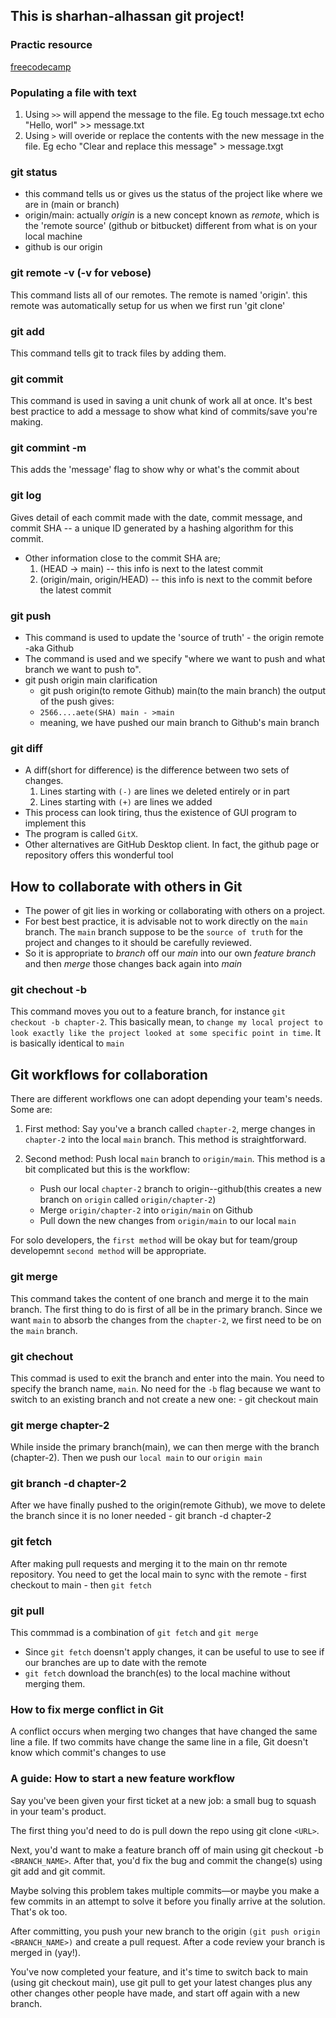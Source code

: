 ## This is sharhan-alhassan git project!

### Practic resource
[freecodecamp](https://www-freecodecamp-org.cdn.ampproject.org/v/s/www.freecodecamp.org/news/practical-git-and-git-workflows/amp/?amp_js_v=a6&amp_gsa=1&usqp=mq331AQFKAGwASA%3D#aoh=16177855701263&csi=0&referrer=https%3A%2F%2Fwww.google.com&amp_tf=From%20%251%24s&ampshare=https%3A%2F%2Fwww.freecodecamp.org%2Fnews%2Fpractical-git-and-git-workflows%2F)


### Populating a file with text
1. Using `>>` will append the message to the file. Eg
    touch message.txt
    echo "Hello, worl" >> message.txt 
2. Using `>` will overide or replace the contents with the new message in the file. Eg
    echo "Clear and replace this message" > message.txgt
    

### git status
- this command tells us or gives us the status of the project like where we are in (main or branch)
- origin/main: actually *origin* is a new concept known as *remote*, which is the 'remote source' (github or bitbucket) different from what is on your local machine
- github is our origin

### git remote -v (-v for vebose)
This command lists all of our remotes. The remote is named 'origin'. this remote was automatically setup for us when we first run 'git clone'

### git add
This command tells git to track files by adding them.

### git commit
This command is used in saving a unit chunk of work all at once. It's best best practice to add a message to show what kind of commits/save you're making.

### git commint -m
This adds the 'message' flag to show why or what's the commit about

### git log
Gives detail of each commit made with the date, commit message, and commit SHA -- a unique ID generated by a hashing algorithm for this commit. 
- Other information close to the commit SHA are;
    1. (HEAD -> main) -- this info is next to the latest commit
    2. (origin/main, origin/HEAD) -- this info is next to the commit before the latest commit

### git push
- This command is used to update the 'source of truth' - the origin remote -aka Github
- The command is used and we specify "where we want to push and what branch we want to push to".
- git push origin main
    clarification
    - git push origin(to remote Github) main(to the main branch)
    the output of the push gives:
    - `2566....aete(SHA) main - >main`
    - meaning, we have pushed our main branch to Github's main branch

### git diff
- A diff(short for difference) is the difference between two sets of changes. 
    1. Lines starting with `(-)` are lines we deleted entirely or in part
    2. Lines starting with `(+)` are lines we added
- This process can look tiring, thus the existence of GUI program to implement this
- The program is called `GitX`. 
- Other alternatives are GitHub Desktop client. In fact, the github page or repository offers this wonderful tool

## How to collaborate with others in Git
- The power of git lies in working or collaborating with others on a project.
- For best best practice, it is advisable not to work directly on the `main` branch. The `main` branch suppose to be the `source of truth` for the project and changes to it should be carefully reviewed. 
- So it is appropriate to *branch* off our *main* into our own *feature branch* and then *merge* those changes back again into *main*

### git chechout -b
This command moves you out to a feature branch, for instance `git checkout -b chapter-2`. This basically mean, to `change my local project to look exactly like the project looked at some specific point in time`. It is basically identical to `main`

## Git workflows for collaboration
There are different workflows one can adopt depending your team's needs. Some are:

1. First method: Say you've a branch called `chapter-2`, merge changes in `chapter-2` into the local `main` branch. This method is straightforward. 

2. Second method: Push local `main` branch to `origin/main`. This method is a bit complicated but this is the workflow:
    - Push our local `chapter-2` branch to origin--github(this creates a new branch on `origin` called `origin/chapter-2`)
    - Merge `origin/chapter-2` into `origin/main` on Github
    - Pull down the new changes from `origin/main` to our local `main`

For solo developers, the `first method` will be okay but for team/group developemnt `second method` will be appropriate. 

### git merge
This command takes the content of one branch and merge it to the main branch.
The first thing to do is first of all be in the primary branch. Since we want `main` to absorb the changes from the `chapter-2`, we first need to be on the `main` branch. 

### git chechout
This commad is used to exit the branch and enter into the main. You need to specify the branch name, `main`. No need for the `-b` flag because we want to switch to an existing branch and not create a new one:
    - git checkout main

### git merge chapter-2
While inside the primary branch(main), we can then merge with the branch (chapter-2). Then we push our `local main` to our `origin main`

### git branch -d chapter-2
After we have finally pushed to the origin(remote Github), we move to delete the branch since it is no loner needed
    - git branch -d chapter-2


### git fetch
After making pull requests and merging it to the main on thr remote repository. You need to get the local main to sync with the remote
    - first checkout to main
    - then `git fetch`

### git pull
This commmad is a combination of `git fetch` and `git merge`
- Since `git fetch` doensn't apply changes, it can be useful to use to see if our branches are up to date with the remote
- `git fetch` download the branch(es) to the local machine without merging them. 

### How to fix merge conflict in Git
A conflict occurs when merging two changes that have changed the same line a file. If two commits have change the same line in a file, Git doesn't know which commit's changes to use

### A guide: How to start a new feature workflow

Say you've been given your first ticket at a new job: a small bug to squash in your team's product.

The first thing you'd need to do is pull down the repo using git clone `<URL>`.

Next, you'd want to make a feature branch off of main using git checkout -b `<BRANCH_NAME>`. After that, you'd fix the bug and commit the change(s) using git add and git commit.

Maybe solving this problem takes multiple commits—or maybe you make a few commits in an attempt to solve it before you finally arrive at the solution. That's ok too.

After committing, you push your new branch to the origin `(git push origin <BRANCH_NAME>)` and create a pull request. After a code review your branch is merged in (yay!).

You've now completed your feature, and it's time to switch back to main (using git checkout main), use git pull to get your latest changes plus any other changes other people have made, and start off again with a new branch.
